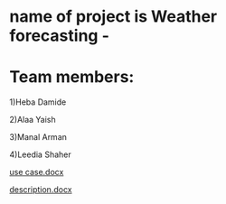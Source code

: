 # name of project is Weather forecasting -
# Team members:  
1)Heba Damide 

2)Alaa Yaish

3)Manal Arman

4)Leedia Shaher 

[use case.docx](https://github.com/hebahawan/README-/files/8558189/use.case.docx)

[description.docx](https://github.com/hebahawan/README-/files/8558190/description.docx)
